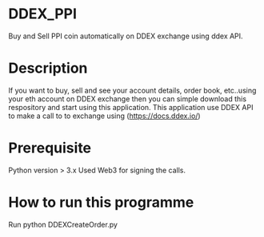 # DDEX_PPI

Buy  and Sell PPI coin automatically on DDEX exchange using ddex API.


# Description

If you want to buy, sell and see your account details, order book, etc..using your eth account on DDEX exchange then you can simple download this respository and start using this application. This application use DDEX API to make a call to to exchange using (https://docs.ddex.io/)


# Prerequisite

Python version > 3.x
Used Web3 for signing the calls.

# How to run this programme

Run python DDEXCreateOrder.py




